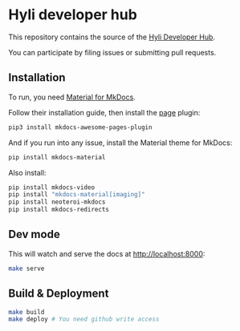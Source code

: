 # Hyli developer hub

This repository contains the source of the [Hyli Developer Hub](https://docs.hyli.org/).

You can participate by filing issues or submitting pull requests.

## Installation

To run, you need [Material for MkDocs](https://squidfunk.github.io/mkdocs-material/).  

Follow their installation guide, then install the [page](https://github.com/lukasgeiter/mkdocs-awesome-pages-plugin) plugin:

```sh
pip3 install mkdocs-awesome-pages-plugin
```

And if you run into any issue, install the Material theme for MkDocs:

```sh
pip install mkdocs-material
```

Also install:

```sh
pip install mkdocs-video
pip install "mkdocs-material[imaging]"
pip install neoteroi-mkdocs
pip install mkdocs-redirects
```

## Dev mode

This will watch and serve the docs at <http://localhost:8000>:

```sh
make serve
```

## Build & Deployment

```sh
make build
make deploy # You need github write access
```
